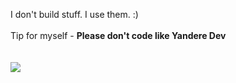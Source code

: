 I don't build stuff. I use them. :)
<br></br>
Tip for myself - 
<b>Please don't code like Yandere Dev</br>
<br></br>
![](https://komarev.com/ghpvc/?username=karthikeyanrathore&color=green)

